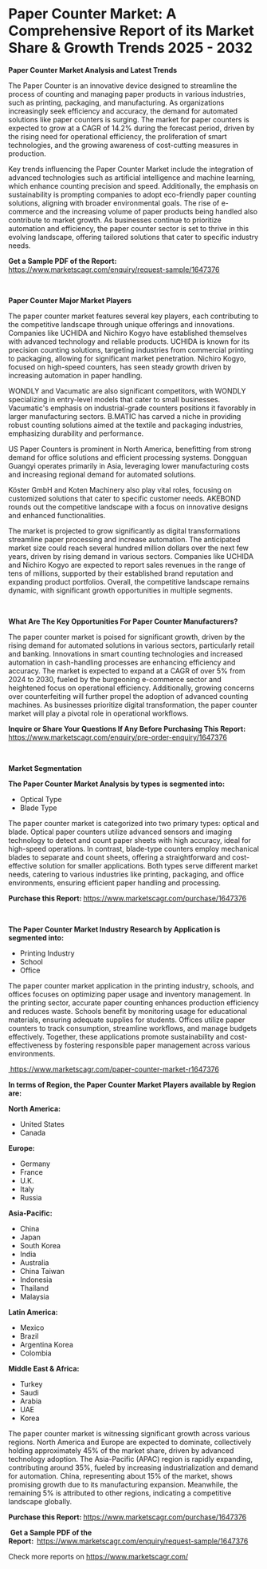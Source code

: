 <p><h1>Paper Counter Market: A Comprehensive Report of its Market Share & Growth Trends 2025 - 2032</h1></p><p><strong>Paper Counter Market Analysis and Latest Trends</strong></p>
<p><p>The Paper Counter is an innovative device designed to streamline the process of counting and managing paper products in various industries, such as printing, packaging, and manufacturing. As organizations increasingly seek efficiency and accuracy, the demand for automated solutions like paper counters is surging. The market for paper counters is expected to grow at a CAGR of 14.2% during the forecast period, driven by the rising need for operational efficiency, the proliferation of smart technologies, and the growing awareness of cost-cutting measures in production.</p><p>Key trends influencing the Paper Counter Market include the integration of advanced technologies such as artificial intelligence and machine learning, which enhance counting precision and speed. Additionally, the emphasis on sustainability is prompting companies to adopt eco-friendly paper counting solutions, aligning with broader environmental goals. The rise of e-commerce and the increasing volume of paper products being handled also contribute to market growth. As businesses continue to prioritize automation and efficiency, the paper counter sector is set to thrive in this evolving landscape, offering tailored solutions that cater to specific industry needs.</p></p>
<p><strong>Get a Sample PDF of the Report:&nbsp;</strong> <a href="https://www.marketscagr.com/enquiry/request-sample/1647376?utm_campaign=2299&utm_medium=2&utm_source=Github&utm_content=ia&utm_term=21022025&utm_id=paper-counter">https://www.marketscagr.com/enquiry/request-sample/1647376</a></p>
<p>&nbsp;</p>
<p><strong>Paper Counter Major Market Players</strong></p>
<p><p>The paper counter market features several key players, each contributing to the competitive landscape through unique offerings and innovations. Companies like UCHIDA and Nichiro Kogyo have established themselves with advanced technology and reliable products. UCHIDA is known for its precision counting solutions, targeting industries from commercial printing to packaging, allowing for significant market penetration. Nichiro Kogyo, focused on high-speed counters, has seen steady growth driven by increasing automation in paper handling.</p><p>WONDLY and Vacumatic are also significant competitors, with WONDLY specializing in entry-level models that cater to small businesses. Vacumatic's emphasis on industrial-grade counters positions it favorably in larger manufacturing sectors. B.MATIC has carved a niche in providing robust counting solutions aimed at the textile and packaging industries, emphasizing durability and performance.</p><p>US Paper Counters is prominent in North America, benefitting from strong demand for office solutions and efficient processing systems. Dongguan Guangyi operates primarily in Asia, leveraging lower manufacturing costs and increasing regional demand for automated solutions.</p><p>Köster GmbH and Koten Machinery also play vital roles, focusing on customized solutions that cater to specific customer needs. AKEBOND rounds out the competitive landscape with a focus on innovative designs and enhanced functionalities.</p><p>The market is projected to grow significantly as digital transformations streamline paper processing and increase automation. The anticipated market size could reach several hundred million dollars over the next few years, driven by rising demand in various sectors. Companies like UCHIDA and Nichiro Kogyo are expected to report sales revenues in the range of tens of millions, supported by their established brand reputation and expanding product portfolios. Overall, the competitive landscape remains dynamic, with significant growth opportunities in multiple segments.</p></p>
<p>&nbsp;</p>
<p><strong>What Are The Key Opportunities For Paper Counter Manufacturers?</strong></p>
<p><p>The paper counter market is poised for significant growth, driven by the rising demand for automated solutions in various sectors, particularly retail and banking. Innovations in smart counting technologies and increased automation in cash-handling processes are enhancing efficiency and accuracy. The market is expected to expand at a CAGR of over 5% from 2024 to 2030, fueled by the burgeoning e-commerce sector and heightened focus on operational efficiency. Additionally, growing concerns over counterfeiting will further propel the adoption of advanced counting machines. As businesses prioritize digital transformation, the paper counter market will play a pivotal role in operational workflows.</p></p>
<p><strong>Inquire or Share Your Questions If Any Before Purchasing This Report:</strong> <a href="https://www.marketscagr.com/enquiry/pre-order-enquiry/1647376?utm_campaign=2299&utm_medium=2&utm_source=Github&utm_content=ia&utm_term=21022025&utm_id=paper-counter">https://www.marketscagr.com/enquiry/pre-order-enquiry/1647376</a></p>
<p>&nbsp;</p>
<p><strong>Market Segmentation</strong></p>
<p><strong>The Paper Counter Market Analysis by types is segmented into:</strong></p>
<p><ul><li>Optical Type</li><li>Blade Type</li></ul></p>
<p><p>The paper counter market is categorized into two primary types: optical and blade. Optical paper counters utilize advanced sensors and imaging technology to detect and count paper sheets with high accuracy, ideal for high-speed operations. In contrast, blade-type counters employ mechanical blades to separate and count sheets, offering a straightforward and cost-effective solution for smaller applications. Both types serve different market needs, catering to various industries like printing, packaging, and office environments, ensuring efficient paper handling and processing.</p></p>
<p><strong>Purchase this Report:&nbsp;</strong><a href="https://www.marketscagr.com/purchase/1647376?utm_campaign=2299&utm_medium=2&utm_source=Github&utm_content=ia&utm_term=21022025&utm_id=paper-counter">https://www.marketscagr.com/purchase/1647376</a></p>
<p>&nbsp;</p>
<p><strong>The Paper Counter Market Industry Research by Application is segmented into:</strong></p>
<p><ul><li>Printing Industry</li><li>School</li><li>Office</li></ul></p>
<p><p>The paper counter market application in the printing industry, schools, and offices focuses on optimizing paper usage and inventory management. In the printing sector, accurate paper counting enhances production efficiency and reduces waste. Schools benefit by monitoring usage for educational materials, ensuring adequate supplies for students. Offices utilize paper counters to track consumption, streamline workflows, and manage budgets effectively. Together, these applications promote sustainability and cost-effectiveness by fostering responsible paper management across various environments.</p></p>
<p><a href="https://www.marketscagr.com/paper-counter-market-r1647376?utm_campaign=2299&utm_medium=2&utm_source=Github&utm_content=ia&utm_term=21022025&utm_id=paper-counter">&nbsp;https://www.marketscagr.com/paper-counter-market-r1647376</a></p>
<p><strong>In terms of Region, the Paper Counter Market Players available by Region are:</strong></p>
<p>
    <p> <strong> North America: </strong>
        <ul>
            <li>United States</li>
            <li>Canada</li>
        </ul>
        </p> 
    <p> <strong> Europe: </strong>
        <ul>
            <li>Germany</li>
            <li>France</li>
            <li>U.K.</li>
            <li>Italy</li>
            <li>Russia</li>
        </ul>
        </p> 
    <p> <strong> Asia-Pacific: </strong>
        <ul>
            <li>China</li>
            <li>Japan</li>
            <li>South Korea</li>
            <li>India</li>
            <li>Australia</li>
            <li>China Taiwan</li>
            <li>Indonesia</li>
            <li>Thailand</li>
            <li>Malaysia</li>
        </ul>
        </p> 
    <p> <strong> Latin America: </strong>
        <ul>
            <li>Mexico</li>
            <li>Brazil</li>
            <li>Argentina Korea</li>
            <li>Colombia</li>
        </ul>
        </p> 
    <p> <strong> Middle East & Africa: </strong>
        <ul>
            <li>Turkey</li>
            <li>Saudi</li>
            <li>Arabia</li>
            <li>UAE</li>
            <li>Korea</li>
        </ul>
    </p>
    </p>
<p><p>The paper counter market is witnessing significant growth across various regions. North America and Europe are expected to dominate, collectively holding approximately 45% of the market share, driven by advanced technology adoption. The Asia-Pacific (APAC) region is rapidly expanding, contributing around 35%, fueled by increasing industrialization and demand for automation. China, representing about 15% of the market, shows promising growth due to its manufacturing expansion. Meanwhile, the remaining 5% is attributed to other regions, indicating a competitive landscape globally.</p></p>
<p><strong>Purchase this Report: </strong><a href="https://www.marketscagr.com/purchase/1647376?utm_campaign=2299&utm_medium=2&utm_source=Github&utm_content=ia&utm_term=21022025&utm_id=paper-counter">https://www.marketscagr.com/purchase/1647376</a></p>
<p>&nbsp;<strong>Get a Sample PDF of the Report:&nbsp;&nbsp;</strong><a href="https://www.marketscagr.com/enquiry/request-sample/1647376?utm_campaign=2299&utm_medium=2&utm_source=Github&utm_content=ia&utm_term=21022025&utm_id=paper-counter">https://www.marketscagr.com/enquiry/request-sample/1647376</a></p>
<p><strong></strong></p>
<p>Check more reports on <a href="https://www.marketscagr.com/?utm_campaign=2299&utm_medium=2&utm_source=Github&utm_content=ia&utm_term=21022025&utm_id=paper-counter">https://www.marketscagr.com/</a></p>